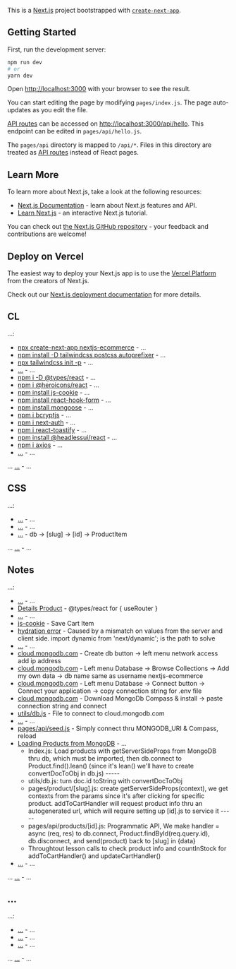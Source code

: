 This is a [Next.js](https://nextjs.org/) project bootstrapped with [`create-next-app`](https://github.com/vercel/next.js/tree/canary/packages/create-next-app).

## Getting Started

First, run the development server:

```bash
npm run dev
# or
yarn dev
```

Open [http://localhost:3000](http://localhost:3000) with your browser to see the result.

You can start editing the page by modifying `pages/index.js`. The page auto-updates as you edit the file.

[API routes](https://nextjs.org/docs/api-routes/introduction) can be accessed on [http://localhost:3000/api/hello](http://localhost:3000/api/hello). This endpoint can be edited in `pages/api/hello.js`.

The `pages/api` directory is mapped to `/api/*`. Files in this directory are treated as [API routes](https://nextjs.org/docs/api-routes/introduction) instead of React pages.

## Learn More

To learn more about Next.js, take a look at the following resources:

- [Next.js Documentation](https://nextjs.org/docs) - learn about Next.js features and API.
- [Learn Next.js](https://nextjs.org/learn) - an interactive Next.js tutorial.

You can check out [the Next.js GitHub repository](https://github.com/vercel/next.js/) - your feedback and contributions are welcome!

## Deploy on Vercel

The easiest way to deploy your Next.js app is to use the [Vercel Platform](https://vercel.com/new?utm_medium=default-template&filter=next.js&utm_source=create-next-app&utm_campaign=create-next-app-readme) from the creators of Next.js.

Check out our [Next.js deployment documentation](https://nextjs.org/docs/deployment) for more details.

## CL

...:

- [npx create-next-app nextjs-ecommerce](https://) - ...
- [npm install -D tailwindcss postcss autoprefixer](https://tailwindcss.com/docs/guides/nextjs) - ...
- [npx tailwindcss init -p](https://tailwindcss.com/docs/guides/nextjs) - ...
- [...](https://tailwindcss.com/docs/guides/nextjs) - ...
- [npm i -D @types/react](https://www.youtube.com/watch?v=_IBlyR5mRzA) - ...
- [npm i @heroicons/react](https://www.youtube.com/watch?v=_IBlyR5mRzA) - ...
- [npm install js-cookie](https://www.youtube.com/watch?v=_IBlyR5mRzA) - ...
- [npm install react-hook-form](https://www.youtube.com/watch?v=_IBlyR5mRzA) - ...
- [npm install mongoose](https://www.youtube.com/watch?v=_IBlyR5mRzA) - ...
- [npm i bcryptjs](https://www.youtube.com/watch?v=_IBlyR5mRzA) - ...
- [npm i next-auth](https://www.youtube.com/watch?v=_IBlyR5mRzA&t=6996s) - ...
- [npm i react-toastify](https://www.youtube.com/watch?v=_IBlyR5mRzA&t=6996s) - ...
- [npm install @headlessui/react](https://www.youtube.com/watch?v=_IBlyR5mRzA&t=9836s) - ...
- [npm i axios](https://www.youtube.com/watch?v=_IBlyR5mRzA&t=12107s) - ...
- [...](https://) - ...

... [...](https://) - ...

## CSS

...:

- [...](https://) - ...
- [...](https://) - ...
- [...](https://) - db -> [slug] -> [id] -> ProductItem

... [...](https://) - ...

## Notes

...:

- [...](https://) - ...
- [Details Product](https://www.youtube.com/watch?v=_IBlyR5mRzA&t=3603s) - @types/react for { useRouter }
- [...](https://) - ...
- [js-cookie](https://www.youtube.com/watch?v=_IBlyR5mRzA&t=6456s) - Save Cart Item
- [hydration error](https://www.youtube.com/watch?v=_IBlyR5mRzA) - Caused by a mismatch on values from the server and client side. import dynamic from 'next/dynamic'; is the path to solve
- [...](https://) - ...
- [cloud.mongodb.com](https://www.youtube.com/watch?v=_IBlyR5mRzA) - Create db button -> left menu network access add ip address
- [cloud.mongodb.com](https://www.youtube.com/watch?v=_IBlyR5mRzA) - Left menu Database -> Browse Collections -> Add my own data -> db name same as username nextjs-ecommerce
- [cloud.mongodb.com](https://www.youtube.com/watch?v=_IBlyR5mRzA) - Left menu Database -> Connect button -> Connect your application -> copy connection string for .env file
- [cloud.mongodb.com](https://www.youtube.com/watch?v=_IBlyR5mRzA) - Download MongoDb Compass & install -> paste connection string and connect
- [utils/db.js](https://www.youtube.com/watch?v=_IBlyR5mRzA) - File to connect to cloud.mongodb.com
- [...](https://) - ...
- [pages/api/seed.js](https://www.youtube.com/watch?v=_IBlyR5mRzA) - Simply connect thru MONGODB_URI & Compass, reload
- [Loading Products from MongoDB](https://www.youtube.com/watch?v=_IBlyR5mRzA&t=12107s) - ...
  - Index.js: Load products with getServerSideProps from MongoDB thru db, which must be imported, then db.connect to Product.find().lean() (since it's lean() we'll have to create convertDocToObj in db.js) -----
  - utils/db.js: turn doc.id toString with convertDocToObj
  - pages/product/[slug].js: create getServerSideProps(context), we get contexts from the params since it's after clicking for specific product. addToCartHandler will request product info thru an autogenerated url, which will require setting up [id].js to service it -----
  - pages/api/products/[id].js: Programmatic API, We make handler = async (req, res) to db.connect, Product.findById(req.query.id), db.disconnect, and send(product) back to [slug] in {data}
  - Throughtout lesson calls to check product info and countInStock for addToCartHandler() and updateCartHandler()
- [...](https://) - ...

... [...](https://) - ...

## ...

...:

- [...](https://) - ...
- [...](https://) - ...
- [...](https://) - ...

... [...](https://) - ...
